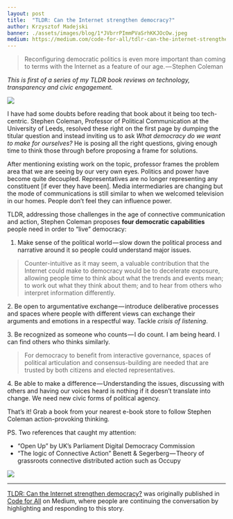 ```yaml
---
layout: post
title:  "TLDR: Can the Internet strengthen democracy?"
author: Krzysztof Madejski
banner: ./assets/images/blog/1*JVbrrPImmPVaSrhKKJOcOw.jpeg
medium: https://medium.com/code-for-all/tdlr-can-the-internet-strengthen-democracy-d9f5cebc4e12?source=rss----77bd73f07099---4
---
```


> Reconfiguring democratic politics is even more important than coming to terms with the Internet as a feature of our age. — Stephen Coleman

_This is first of a series of my TLDR book reviews on technology, transparency and civic engagement._

![](https://cdn-images-1.medium.com/max/480/1*JVbrrPImmPVaSrhKKJOcOw.jpeg)

I have had some doubts before reading that book about it being too tech-centric. Stephen Coleman, Professor of Political Communication at the University of Leeds, resolved these right on the first page by dumping the titular question and instead inviting us to ask _What democracy do we want to make for ourselves?_ He is posing all the right questions, giving enough time to think those through before proposing a frame for solutions.

After mentioning existing work on the topic, professor frames the problem area that we are seeing by our very own eyes. Politics and power have become quite decoupled. Representatives are no longer representing any constituent \[if ever they have been\]. Media intermediaries are changing but the mode of communications is still similar to when we welcomed television in our homes. People don’t feel they can influence power.

TLDR, addressing those challenges in the age of connective communication and action, Stephen Coleman proposes **four democratic capabilities** people need in order to “live” democracy:

1.  Make sense of the political world — slow down the political process and narrative around it so people could understand major issues.

> Counter-intuitive as it may seem, a valuable contribution that the Internet could make to democracy would be to decelerate exposure, allowing people time to think about what the trends and events mean; to work out what they think about them; and to hear from others who interpret information differently.

2\. Be open to argumentative exchange — introduce deliberative processes and spaces where people with different views can exchange their arguments and emotions in a respectful way. Tackle _crisis of listening_.

3\. Be recognized as someone who counts — I do count. I am being heard. I can find others who thinks similarly.

> For democracy to benefit from interactive governance, spaces of political articulation and consensus-building are needed that are trusted by both citizens and elected representatives.

4\. Be able to make a difference — Understanding the issues, discussing with others and having our voices heard is nothing if it doesn’t translate into change. We need new civic forms of political agency.

That’s it! Grab a book from your nearest e-book store to follow Stephen Coleman action-provoking thinking.

PS. Two references that caught my attention:

*   “Open Up” by UK’s Parliament Digital Democracy Commission
*   “The logic of Connective Action” Benett & Segerberg — Theory of grassroots connective distributed action such as Occupy

![](https://medium.com/_/stat?event=post.clientViewed&referrerSource=full_rss&postId=d9f5cebc4e12)

* * *

[TLDR: Can the Internet strengthen democracy?](https://medium.com/code-for-all/tdlr-can-the-internet-strengthen-democracy-d9f5cebc4e12) was originally published in [Code for All](https://medium.com/code-for-all) on Medium, where people are continuing the conversation by highlighting and responding to this story.